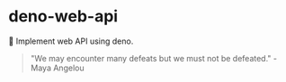 # deno-web-api
🔭 Implement web API using deno.


<!-- INSPIRATIONAL_QUOTE_START -->
> "We may encounter many defeats but we must not be defeated." - Maya Angelou
<!-- INSPIRATIONAL_QUOTE_END -->
